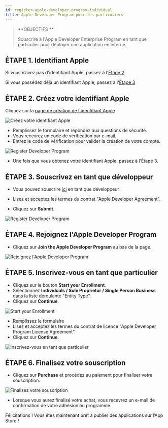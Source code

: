 ```yaml
---
id: register-apple-developer-program-individual
title: Apple Developer Program pour les particuliers
---
```


> **OBJECTIFS **
> 
> Souscrire à l'Apple Developer Enterprise Program en tant que particulier pour déployer une application en interne.


## ÉTAPE 1. Identifiant Apple

Si vous n’avez pas d'identifiant Apple, passez à l'[Étape 2](#step-2-create-your-apple-id).

Si vous possédez déjà un identifiant Apple, passez à l'[Étape 3](#step-3-register-as-a-developer)

## ÉTAPE 2. Créez votre identifiant Apple

Cliquez sur la [page de création de l'identifiant Apple](https://appleid.apple.com/)

![Créez votre identifiant Apple](assets/fr/deploy-app-store/Apple-ID-Creation-Page-4D-for-iOS.png)

* Remplissez le formulaire et répondez aux questions de sécurité.
* Vous recevrez un code de vérification par e-mail.
* Entrez le code de vérification pour valider la création de votre compte.

![Register Developer Program](assets/fr/deploy-app-store/Register-developer-program-4D-for-iOS.png)

* Une fois que vous obtenez votre identifiant Apple, passez à l’Étape 3.

## ÉTAPE 3. Souscrivez en tant que développeur

* Vous pouvez souscrire [ici](https://developer.apple.com/account/) en tant que développeur .

* Lisez et acceptez les termes du contrat "Apple Developer Agreement".
* Cliquez sur **Submit**.

![Register Developer Program](assets/en/deploy-app-store/Register-developer-4D-for-iOS.png)

## ÉTAPE 4. Rejoignez l'Apple Developer Program

* Cliquez sur **Join the Apple Developer Program** au bas de la page.

![Rejoignez l'Apple Developer Program](assets/en/deploy-app-store/Join-Apple-Developer-Program-individuals-4D-for-iOS.png)

## ÉTAPE 5. Inscrivez-vous en tant que particulier

* Cliquez sur le bouton **Start your Enrollment**.
* Sélectionnez **Individuals / Sole Proprietor / Single Person Business** dans la liste déroulante "Entity Type".
* Cliquez sur **Continue**.

![Start your Enrollment](assets/en/deploy-app-store/Apple-Developer-Program-Individuals-4D-for-iOS.png)

* Remplissez le formulaire
* Lisez et acceptez les termes du contrat de licence "Apple Developer Program License Agreement".
* Cliquez sur **Continue**.

![Inscrivez-vous en tant que particulier](assets/en/deploy-app-store/Apple-Developer-Program-Enrollment-4D-for-iOS.png)

## ÉTAPE 6. Finalisez votre souscription

* Cliquez sur **Purchase** et procédez au paiement pour finaliser votre souscription.

![Finalisez votre souscription](assets/en/deploy-app-store/Complete-Purchase-Apple-Developer-Program-4D-for-iOS.png)

* Lorsque vous aurez finalisé votre achat, vous recevrez un e-mail de confirmation de votre adhésion au programme.

Félicitations ! Vous êtes maintenant prêt à publier des applications sur l’App Store !